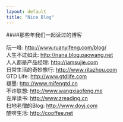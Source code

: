 ```yaml
---
layout: default
title: "Nice Blog"
---
```


####那些年我们一起读过的博客

阮一峰: <http://www.ruanyifeng.com/blog/>  
人生不过如此: <http://nana.blog.paowang.net>    
人人都是产品经理: <http://iamsujie.com>    
日常生活的奇妙旅行: <http://www.ritazhou.com>    
GTD Life: <http://www.gtdlife.com>    
褪墨: <http://www.mifengtd.cn>    
不许联想: <http://www.wangxiaofeng.me>    
左岸读书: <http://www.zreading.cn>    
扫地老僧的Blog: <http://www.doyj.com>    
酷啡生活: <http://cooffee.net>

<!-- Blog Comments -->
<div class="media">
  <!-- UY BEGIN -->
  <div id="uyan_frame">
  </div>
  <script type="text/javascript" src="http://v2.uyan.cc/code/uyan.js?uid=1995326">
  </script>
  <!-- UY END -->
</div>
